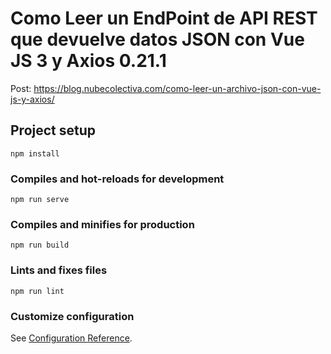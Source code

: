 # Como Leer un EndPoint de API REST que devuelve datos JSON con Vue JS 3 y Axios 0.21.1 
Post: https://blog.nubecolectiva.com/como-leer-un-archivo-json-con-vue-js-y-axios/ 

## Project setup
```
npm install
```

### Compiles and hot-reloads for development
```
npm run serve
```

### Compiles and minifies for production
```
npm run build
```

### Lints and fixes files
```
npm run lint
```

### Customize configuration
See [Configuration Reference](https://cli.vuejs.org/config/).
